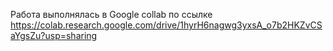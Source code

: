 Работа выполнялась в Google collab по ссылке https://colab.research.google.com/drive/1hyrH6nagwg3yxsA_o7b2HKZvCSaYgsZu?usp=sharing
